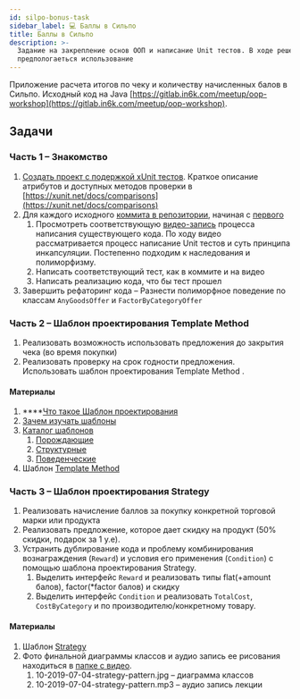 ```yaml
---
id: silpo-bonus-task
sidebar_label: 💻 Баллы в Сильпо
title: Баллы в Сильпо
description: >-
  Задание на закрепление основ ООП и написание Unit тестов. В ходе решения
  предпологаеться использование
---
```


Приложение расчета итогов по чеку и количеству начисленных балов в Сильпо. Исходный код на Java [https://gitlab.in6k.com/meetup/oop-workshop](https://gitlab.in6k.com/meetup/oop-workshop). 

## Задачи

### Часть 1 – Знакомство

1. [Создать проект с подержкой xUnit тестов](https://docs.microsoft.com/ru-ru/dotnet/core/testing/unit-testing-with-dotnet-test). Краткое описание атрибутов и доступных методов проверки в [https://xunit.net/docs/comparisons](https://xunit.net/docs/comparisons)
2. Для каждого исходного [коммита в репозитории](https://gitlab.in6k.com/meetup/oop-workshop/-/commits/master), начиная с [первого](https://gitlab.in6k.com/meetup/oop-workshop/-/commit/1642d713b5d364c716281ccbe485fc9c300e115f) 
   1. Просмотреть соответствующую [видео-запись](https://nas.in6k.com/share.cgi?ssid=08fToBx) процесса написания существующего кода. По ходу видео рассматривается процесс написание Unit тестов и суть принципа инкапсуляции. Постепенно подходим к наследования и полиморфизму.  
   2. Написать соответствующий тест, как в коммите и на видео
   3. Написать реализацию кода, что бы тест прошел
3. Завершить рефаторинг кода – Разнести полиморфное поведение по классам `AnyGoodsOffer` и `FactorByCategoryOffer`

### Часть 2 – Шаблон проектирования Template Method

1. Реализовать возможность использовать предложения до закрытия чека \(во время покупки\)
2. Реализовать проверку на срок годности предложения. Использовать шаблон проектирования Template Method .

#### **Материалы**

1. \*\*\*\*[Что такое Шаблон проектирования](https://refactoring.guru/design-patterns/what-is-pattern)
2. [Зачем изучать шаблоны](https://refactoring.guru/design-patterns/why-learn-patterns)
3. [Каталог шаблонов](https://refactoring.guru/design-patterns/catalog)
   1. [Порождающие](https://refactoring.guru/design-patterns/creational-patterns)
   2. [Структурные](https://refactoring.guru/design-patterns/structural-patterns)
   3. [Поведенческие](https://refactoring.guru/design-patterns/behavioral-patterns)
4. Шаблон [Template Method](https://refactoring.guru/design-patterns/template-method)

### **Часть 3 – Шаблон проектирования Strategy**

1. Реализовать начисление баллов за покупку конкретной торговой марки или продукта
2. Реализовать предложение, которое дает скидку на продукт \(50% скидки, подарок за 1 у.е\).
3. Устранить дублирование кода и проблему комбинирования вознаграждения \(`Reward`\) и условия его применения \(`Condition`\) с помощью шаблона проектирования Strategy.
   1. Выделить интерфейс `Reward` и реализовать типы flat\(+amount балов\), factor\(\*factor балов\) и скидку
   2. Выделить интерфейс `Condition` и реализовать `TotalCost`, `CostByCategory` и по производителю/конкретному товару.

#### Материалы

1. Шаблон [Strategy](https://sourcemaking.com/design_patterns/strategy)
2. Фото финальной диаграммы классов и аудио запись ее рисования находиться в [папке с видео](https://nas.in6k.com/share.cgi?ssid=08fToBx). 
   1. 10-2019-07-04-strategy-pattern.jpg – диаграмма классов
   2. 10-2019-07-04-strategy-pattern.mp3 – аудио запись лекции



